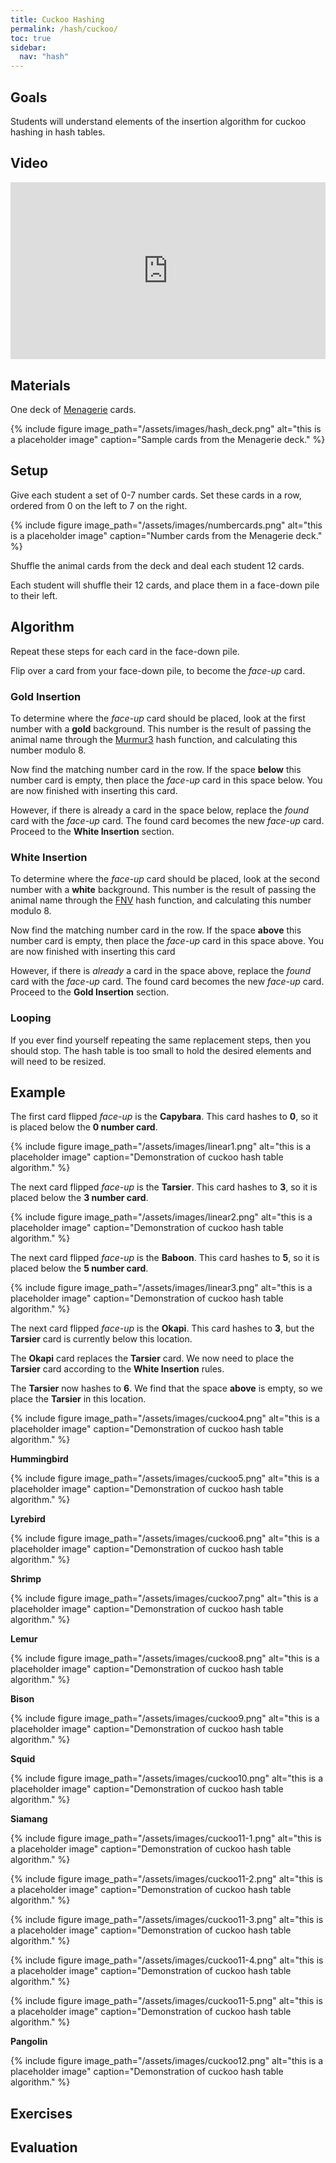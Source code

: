 ```yaml
---
title: Cuckoo Hashing
permalink: /hash/cuckoo/
toc: true
sidebar:
  nav: "hash"
---
```


## Goals

Students will understand elements of the insertion algorithm
for cuckoo hashing in hash tables.

## Video

<style>.embed-container { position: relative; padding-bottom: 56.25%; height: 0; overflow: hidden; max-width: 100%; } .embed-container iframe, .embed-container object, .embed-container embed { position: absolute; top: 0; left: 0; width: 100%; height: 100%; }</style><div class='embed-container'><iframe src='https://www.youtube.com/embed//kqYNBGspsg8' frameborder='0' allowfullscreen></iframe></div>


## Materials

One deck of [Menagerie]({{site.baseurl}}/hash) cards.

{% include figure image_path="/assets/images/hash_deck.png" alt="this is a placeholder image" caption="Sample cards from the Menagerie deck." %}

## Setup

Give each student a set of 0-7 number cards. Set these cards in a
row, ordered from 0 on the left to 7 on the right.

{% include figure image_path="/assets/images/numbercards.png" alt="this is a placeholder image" caption="Number cards from the Menagerie deck." %}

Shuffle the animal cards from the deck and deal each student 12 cards.

Each student will shuffle their 12 cards, and place them
in a face-down pile to their left.

## Algorithm

Repeat these steps for each card in the face-down pile.

Flip over a card from your face-down pile, to become the *face-up* card.

### Gold Insertion

To determine where
the *face-up* card should be placed, look at the first number with a **gold** background.
This number is the result of passing the animal name through the
[Murmur3](https://github.com/aappleby/smhasher) hash function, and
calculating this number modulo 8.

Now find the matching number card in the row. If the space **below**
this number card is empty, then place the *face-up* card in this
space below. You are now finished with inserting this card.

However, if there is already a card in the space below, replace the
*found* card with the *face-up* card. The found card becomes the new *face-up*
card. Proceed to the **White Insertion** section.

### White Insertion

To determine where
the *face-up* card should be placed, look at the second number with a **white** background.
This number is the result of passing the animal name through the
[FNV](http://isthe.com/chongo/tech/comp/fnv/) hash function, and
calculating this number modulo 8.

Now find the matching number card in the row. If the space **above**
this number card is empty, then place the *face-up* card in this
space above. You are now finished with inserting this card

However, if there is *already* a card in the space above, replace the
*found* card with the *face-up* card. The found card becomes the new *face-up*
card. Proceed to the **Gold Insertion** section.

### Looping

If you ever find yourself repeating the same replacement steps,
then you should stop. The hash table is too small to hold the
desired elements and will need to be resized.

## Example

The first card flipped *face-up* is the **Capybara**. This card hashes to
**0**, so it is placed below the **0 number card**.

{% include figure image_path="/assets/images/linear1.png" alt="this is a placeholder image" caption="Demonstration
of cuckoo hash table algorithm." %}

The next card flipped *face-up* is the **Tarsier**. This card hashes to
**3**, so it is placed below the **3 number card**.

{% include figure image_path="/assets/images/linear2.png" alt="this is a placeholder image" caption="Demonstration
of cuckoo hash table algorithm." %}

The next card flipped *face-up* is the **Baboon**. This card hashes to
**5**, so it is placed below the **5 number card**.

{% include figure image_path="/assets/images/linear3.png" alt="this is a placeholder image" caption="Demonstration
of cuckoo hash table algorithm." %}

The next card flipped *face-up* is the **Okapi**. This card hashes to
**3**, but the **Tarsier** card is currently below this location.

The **Okapi** card replaces the **Tarsier** card. We now need to place the
**Tarsier** card according to the **White Insertion** rules.

The **Tarsier** now hashes to **6**. We find that the space **above** is
empty, so we place the **Tarsier** in this location.

{% include figure image_path="/assets/images/cuckoo4.png" alt="this is a placeholder image" caption="Demonstration
of cuckoo hash table algorithm." %}

**Hummingbird**

{% include figure image_path="/assets/images/cuckoo5.png" alt="this is a placeholder image" caption="Demonstration
of cuckoo hash table algorithm." %}

**Lyrebird**

{% include figure image_path="/assets/images/cuckoo6.png" alt="this is a placeholder image" caption="Demonstration
of cuckoo hash table algorithm." %}

**Shrimp**

{% include figure image_path="/assets/images/cuckoo7.png" alt="this is a placeholder image" caption="Demonstration
of cuckoo hash table algorithm." %}

**Lemur**

{% include figure image_path="/assets/images/cuckoo8.png" alt="this is a placeholder image" caption="Demonstration
of cuckoo hash table algorithm." %}

**Bison**

{% include figure image_path="/assets/images/cuckoo9.png" alt="this is a placeholder image" caption="Demonstration
of cuckoo hash table algorithm." %}

**Squid**

{% include figure image_path="/assets/images/cuckoo10.png" alt="this is a placeholder image" caption="Demonstration
of cuckoo hash table algorithm." %}

**Siamang**

{% include figure image_path="/assets/images/cuckoo11-1.png" alt="this is a placeholder image" caption="Demonstration
of cuckoo hash table algorithm." %}

{% include figure image_path="/assets/images/cuckoo11-2.png" alt="this is a placeholder image" caption="Demonstration
of cuckoo hash table algorithm." %}

{% include figure image_path="/assets/images/cuckoo11-3.png" alt="this is a placeholder image" caption="Demonstration
of cuckoo hash table algorithm." %}

{% include figure image_path="/assets/images/cuckoo11-4.png" alt="this is a placeholder image" caption="Demonstration
of cuckoo hash table algorithm." %}

{% include figure image_path="/assets/images/cuckoo11-5.png" alt="this is a placeholder image" caption="Demonstration
of cuckoo hash table algorithm." %}

**Pangolin**

{% include figure image_path="/assets/images/cuckoo12.png" alt="this is a placeholder image" caption="Demonstration
of cuckoo hash table algorithm." %}

## Exercises


## Evaluation
